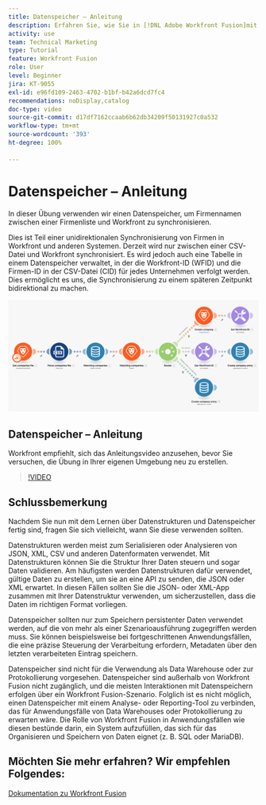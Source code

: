```yaml
---
title: Datenspeicher – Anleitung
description: Erfahren Sie, wie Sie in [!DNL Adobe Workfront Fusion]mit einem Datenspeicher Firmennamen zwischen einer Firmenliste und Workfront synchronisieren können.
activity: use
team: Technical Marketing
type: Tutorial
feature: Workfront Fusion
role: User
level: Beginner
jira: KT-9055
exl-id: e96fd109-2463-4702-b1bf-b42a6dcd7fc4
recommendations: noDisplay,catalog
doc-type: video
source-git-commit: d17df7162ccaab6b62db34209f50131927c0a532
workflow-type: tm+mt
source-wordcount: '393'
ht-degree: 100%

---
```


# Datenspeicher – Anleitung

In dieser Übung verwenden wir einen Datenspeicher, um Firmennamen zwischen einer Firmenliste und Workfront zu synchronisieren.

Dies ist Teil einer unidirektionalen Synchronisierung von Firmen in Workfront und anderen Systemen. Derzeit wird nur zwischen einer CSV-Datei und Workfront synchronisiert. Es wird jedoch auch eine Tabelle in einem Datenspeicher verwaltet, in der die Workfront-ID (WFID) und die Firmen-ID in der CSV-Datei (CID) für jedes Unternehmen verfolgt werden. Dies ermöglicht es uns, die Synchronisierung zu einem späteren Zeitpunkt bidirektional zu machen.

![Ein Bild eines Fusion-Szenarios](assets/data-structures-and-data-stores-2.png)

## Datenspeicher – Anleitung

Workfront empfiehlt, sich das Anleitungsvideo anzusehen, bevor Sie versuchen, die Übung in Ihrer eigenen Umgebung neu zu erstellen.

>[!VIDEO](https://video.tv.adobe.com/v/335296/?quality=12&learn=on&enablevpops)



## Schlussbemerkung

Nachdem Sie nun mit dem Lernen über Datenstrukturen und Datenspeicher fertig sind, fragen Sie sich vielleicht, wann Sie diese verwenden sollten.

Datenstrukturen werden meist zum Serialisieren oder Analysieren von JSON, XML, CSV und anderen Datenformaten verwendet. Mit Datenstrukturen können Sie die Struktur Ihrer Daten steuern und sogar Daten validieren. Am häufigsten werden Datenstrukturen dafür verwendet, gültige Daten zu erstellen, um sie an eine API zu senden, die JSON oder XML erwartet. In diesen Fällen sollten Sie die JSON- oder XML-App zusammen mit Ihrer Datenstruktur verwenden, um sicherzustellen, dass die Daten im richtigen Format vorliegen.

Datenspeicher sollten nur zum Speichern persistenter Daten verwendet werden, auf die von mehr als einer Szenarioausführung zugegriffen werden muss. Sie können beispielsweise bei fortgeschrittenen Anwendungsfällen, die eine präzise Steuerung der Verarbeitung erfordern, Metadaten über den letzten verarbeiteten Eintrag speichern.

Datenspeicher sind nicht für die Verwendung als Data Warehouse oder zur Protokollierung vorgesehen. Datenspeicher sind außerhalb von Workfront Fusion nicht zugänglich, und die meisten Interaktionen mit Datenspeichern erfolgen über ein Workfront Fusion-Szenario. Folglich ist es nicht möglich, einen Datenspeicher mit einem Analyse- oder Reporting-Tool zu verbinden, das für Anwendungsfälle von Data Warehouses oder Protokollierung zu erwarten wäre. Die Rolle von Workfront Fusion in Anwendungsfällen wie diesen bestünde darin, ein System aufzufüllen, das sich für das Organisieren und Speichern von Daten eignet (z. B. SQL oder MariaDB).

## Möchten Sie mehr erfahren? Wir empfehlen Folgendes:

[Dokumentation zu Workfront Fusion](https://experienceleague.adobe.com/docs/workfront/using/adobe-workfront-fusion/workfront-fusion-2.html?lang=de)
